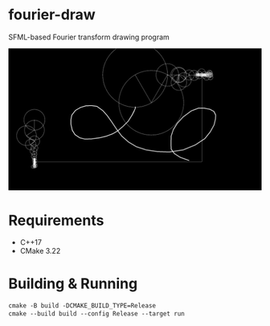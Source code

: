 # fourier-draw

SFML-based Fourier transform drawing program

![fourier-draw](docs/fourier-draw.png)

# Requirements
 * C++17
 * CMake 3.22

# Building & Running

```
cmake -B build -DCMAKE_BUILD_TYPE=Release
cmake --build build --config Release --target run
```
